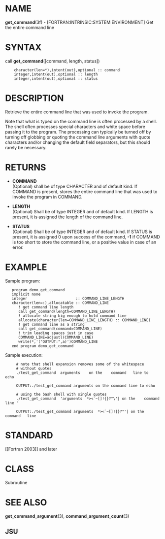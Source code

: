 # NAME

**get\_command**(3f) - \[FORTRAN:INTRINSIC:SYSTEM ENVIRONMENT\] Get the
entire command line

# SYNTAX

call **get\_command**(\[command, length, status\])

``` 
    character(len=*),intent(out),optional :: command
    integer,intent(out),optional :: length
    integer,intent(out),optional :: status
```

# DESCRIPTION

Retrieve the entire command line that was used to invoke the program.

Note that what is typed on the command line is often processed by a
shell. The shell often processes special characters and white space
before passing it to the program. The processing can typically be turned
off by turning off globbing or quoting the command line arguments with
quote characters and/or changing the default field separators, but this
should rarely be necessary.

# RETURNS

  - **COMMAND**  
    (Optional) shall be of type CHARACTER and of default kind. If
    COMMAND is present, stores the entire command line that was used to
    invoke the program in COMMAND.

  - **LENGTH**  
    (Optional) Shall be of type INTEGER and of default kind. If LENGTH
    is present, it is assigned the length of the command line.

  - **STATUS**  
    (Optional) Shall be of type INTEGER and of default kind. If STATUS
    is present, it is assigned 0 upon success of the command, **-1** if
    COMMAND is too short to store the command line, or a positive value
    in case of an error.

# EXAMPLE

Sample program:

``` 
   program demo_get_command
   implicit none
   integer                      :: COMMAND_LINE_LENGTH
   character(len=:),allocatable :: COMMAND_LINE
      ! get command line length
      call get_command(length=COMMAND_LINE_LENGTH)
      ! allocate string big enough to hold command line
      allocate(character(len=COMMAND_LINE_LENGTH) :: COMMAND_LINE)
      ! get command line as a string
      call get_command(command=COMMAND_LINE)
      ! trim leading spaces just in case
      COMMAND_LINE=adjustl(COMMAND_LINE)
      write(*,'("OUTPUT:",a)')COMMAND_LINE
   end program demo_get_command
```

Sample execution:

``` 
     # note that shell expansion removes some of the whitespace
     # without quotes
     ./test_get_command  arguments    on the    command   line to   echo

     OUTPUT:./test_get_command arguments on the command line to echo

     # using the bash shell with single quotes
     ./test_get_command  'arguments  *><`~[]!{}?"\'| on the    command   line '

     OUTPUT:./test_get_command arguments  *><`~[]!{}?"'| on the   command   line
```

# STANDARD

\[\[Fortran 2003\]\] and later

# CLASS

Subroutine

# SEE ALSO

**get\_command\_argument**(3), **command\_argument\_count**(3)

## JSU
